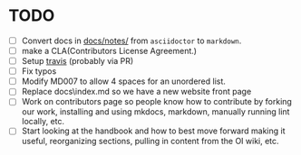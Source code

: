 # TODO

- [ ] Convert docs in [docs/notes/](https://github.com/makruger/website-2.0/tree/master/docs/notes) from ``asciidoctor`` to ``markdown``.
- [ ] make a CLA(Contributors License Agreement.)
- [ ] Setup [travis](travis-ci.org) (probably via PR)
- [ ] Fix typos
- [ ] Modify MD007 to allow 4 spaces for an unordered list.
- [ ] Replace docs\index.md so we have a new website front page
- [ ] Work on contributors page so people know how to contribute by forking our work, installing and using mkdocs, markdown, manually running lint locally, etc.
- [ ] Start looking at the handbook and how to best move forward making it useful, reorganizing sections, pulling in content from the OI wiki, etc.
